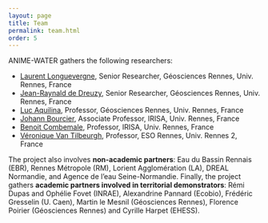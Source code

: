 ```yaml
---
layout: page
title: Team
permalink: team.html
order: 5
---
```


ANIME-WATER gathers the following researchers: 


* [Laurent Longuevergne](#), Senior Researcher, Géosciences Rennes, Univ. Rennes, France
* [Jean-Raynald de Dreuzy](#), Senior Researcher, Géosciences Rennes, Univ. Rennes, France
* [Luc Aquilina](#), Professor, Géosciences Rennes, Univ. Rennes, France
* [Johann Bourcier](#), Associate Professor, IRISA, Univ. Rennes, France
* [Benoit Combemale](https://www.irit.fr/~Benoit.Combemale/), Professor, IRISA, Univ. Rennes, France
* [Véronique Van Tilbeurgh](#), Professor, ESO Rennes, Univ. Rennes 2, France

The project also involves **non-academic partners**: Eau du Bassin Rennais (EBR), Rennes Métropole (RM), Lorient Agglomération (LA), DREAL Normandie, and Agence de l’eau Seine-Normandie. Finally, the project gathers **academic partners involved in territorial demonstrators**: Rémi Dupas and Ophélie Fovet (INRAE), Alexandrine Pannard (Ecobio), Frédéric Gresselin (U. Caen), Martin le Mesnil (Géosciences Rennes), Florence Poirier (Géosciences Rennes) and Cyrille Harpet (EHESS). 